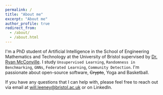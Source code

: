 ```yaml
---
permalink: /
title: "About me"
excerpt: "About me"
author_profile: true
redirect_from: 
  - /about/
  - /about.html
---
```



I'm a PhD student of Artificial Intelligence in the School of Engineering Mathematics and Technology at the University of Bristol supervised by [Dr. Ryan McConville](https://ryanmcconville.com). I study `Unsupervised Learning`, `Randomness in Benchmarking`, `GNNs`, `Federated Learning`, `Community Detection`. I'm passionate about open-source software, ~~Crypto~~, Yoga and Basketball. 

If you have any questions that I can help with, please feel free to reach out via email at will.leeney@bristol.ac.uk or on LinkedIn. 